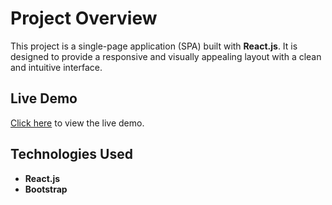 # Project Overview

This project is a single-page application (SPA) built with **React.js**. It is designed to provide a responsive and visually appealing layout with a clean and intuitive interface.

## Live Demo  

[Click here](https://frameworkstart.vercel.app/) to view the live demo.


## Technologies Used  

- **React.js**  
- **Bootstrap** 
